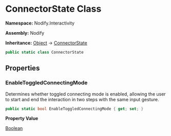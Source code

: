 # ConnectorState Class  
  
**Namespace:** Nodify.Interactivity  
  
**Assembly:** Nodify  
  
**Inheritance:** [Object](https://docs.microsoft.com/en-us/dotnet/api/System.Object) → [ConnectorState](Nodify_Interactivity_ConnectorState)  
  
```csharp  
public static class ConnectorState  
```  
  
## Properties  
  
### EnableToggledConnectingMode  
  
Determines whether toggled connecting mode is enabled, allowing the user to start and end the interaction in two steps with the same input gesture.  
  
```csharp  
public static bool EnableToggledConnectingMode { get; set; }  
```  
  
**Property Value**  
  
[Boolean](https://docs.microsoft.com/en-us/dotnet/api/System.Boolean)  
  
